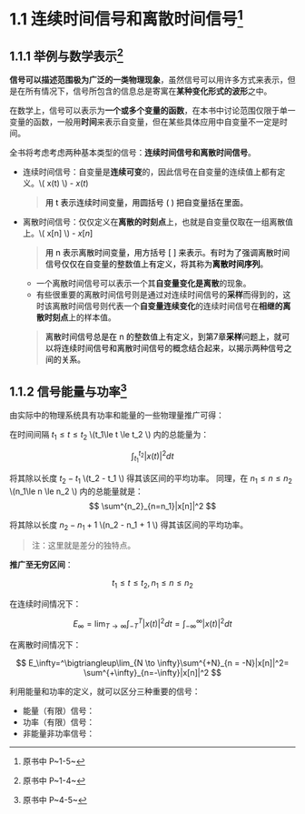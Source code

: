 # 1.1	连续时间信号和离散时间信号[^1]

## 1.1.1	举例与数学表示[^2]

**信号可以描述范围极为广泛的一类物理现象**，虽然信号可以用许多方式来表示，但是在所有情况下，信号所包含的信息总是寄寓在**某种变化形式的波形**之中。

在数学上，信号可以表示为**一个或多个变量的函数**，在本书中讨论范围仅限于单一变量的函数，一般用**时间**来表示自变量，但在某些具体应用中自变量不一定是时间。

 全书将考虑考虑两种基本类型的信号：**连续时间信号和离散时间信号**。

- 连续时间信号：自变量是**连续可变**的，因此信号在自变量的连续值上都有定义。\\( x(t) \\) - $x(t)$
	> <font color="black">用 t 表示连续时间变量，用圆括号 ( ) 把自变量括在里面。</font>

- 离散时间信号：仅仅定义在**离散的时刻点**上，也就是自变量仅取在一组离散值上。\\( x[n] \\)  - $x[n]$

  > <font color="black">用 n 表示离散时间变量，用方括号 [ ] 来表示。有时为了强调离散时间信号仅仅在自变量的整数值上有定义，将其称为**离散时间序列**。</font>

	- 一个离散时间信号可以表示一个其**自变量变化是离散**的现象。
	- 有些很重要的离散时间信号则是通过对连续时间信号的**采样**而得到的，这时该离散时间信号则代表一个**自变量连续变化**的连续时间信号在**相继的离散时刻点**上的样本值。

	> <font color="black">离散时间信号总是在 n 的整数值上有定义，到第7章**采样**问题上，就可以将连续时间信号和离散时间信号的概念结合起来，以揭示两种信号之间的关系。</font>

## 1.1.2	信号能量与功率[^3]

由实际中的物理系统具有功率和能量的一些物理量推广可得：

在时间间隔 $t_1\le t \le t_2$  \\(t_1\le t \le t_2 \\) 内的总能量为：

$$
\int^{t_2}_{t_1}|x(t)|^2dt
$$

将其除以长度 $t_2-t_1$  \\(t_2 - t_1 \\) 得其该区间的平均功率。
同理，在 $n_1 \le n \le n_2$  \\(n_1\le n \le n_2 \\) 内的总能量就是：
$$
\sum^{n_2}_{n=n_1}|x[n]|^2
$$

将其除以长度  $n_2-n_1+1$  \\(n_2 - n_1 + 1 \\) 得其该区间的平均功率。

> 注：这里就是差分的独特点。

**推广至无穷区间**：

$$
t_1\le t \le t_2,n_1 \le n \le n_2
$$

在连续时间情况下：

$$
E_\infty=\lim_{T\to\infty}\int^{T}_{-T}|x(t)|^2dt= \int^{\infty}_{-\infty}|x(t)|^2dt
$$

在离散时间情况下：

$$
E_\infty=^\bigtriangleup\lim_{N \to \infty}\sum^{+N}_{n = -N}|x[n]|^2= \sum^{+\infty}_{n=-\infty}|x[n]|^2
$$

利用能量和功率的定义，就可以区分三种重要的信号：

- 能量（有限）信号：
- 功率（有限）信号：
- 非能量非功率信号：

[^1]:原书中 P~1-5~
[^2]:原书中 P~1-4~
[^3]:原书中 P~4-5~
